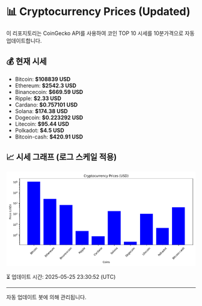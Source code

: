 
# 📊 Cryptocurrency Prices (Updated)

이 리포지토리는 CoinGecko API를 사용하여 코인 TOP 10 시세를 10분가격으로 자동 업데이트합니다.

## 💰 현재 시세
- Bitcoin: **$108839 USD**
- Ethereum: **$2542.3 USD**
- Binancecoin: **$669.59 USD**
- Ripple: **$2.33 USD**
- Cardano: **$0.757101 USD**
- Solana: **$174.38 USD**
- Dogecoin: **$0.223292 USD**
- Litecoin: **$95.44 USD**
- Polkadot: **$4.5 USD**
- Bitcoin-cash: **$420.91 USD**

## 📈 시세 그래프 (로그 스케일 적용)
![Crypto Prices](crypto_prices.png)

⏳ 업데이트 시간: 2025-05-25 23:30:52 (UTC)

---
자동 업데이트 봇에 의해 관리됩니다.
